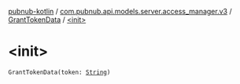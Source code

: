 [pubnub-kotlin](../../index.md) / [com.pubnub.api.models.server.access_manager.v3](../index.md) / [GrantTokenData](index.md) / [&lt;init&gt;](./-init-.md)

# &lt;init&gt;

`GrantTokenData(token: `[`String`](https://kotlinlang.org/api/latest/jvm/stdlib/kotlin/-string/index.html)`)`